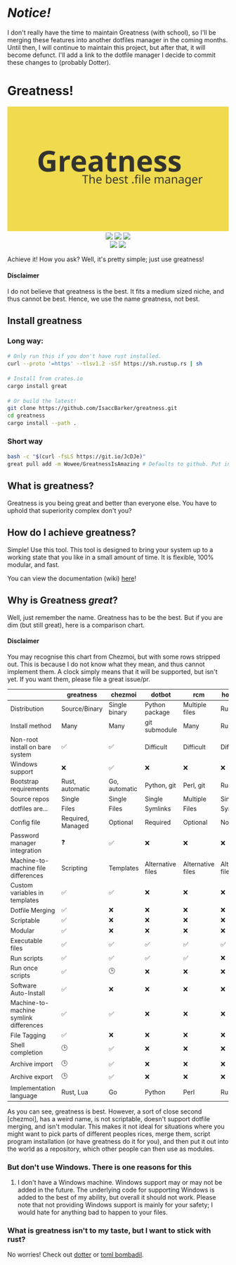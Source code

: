 # *Notice!*
I don't really have the time to maintain Greatness (with school), so I'll be merging these features into another dotfiles manager in the coming months. Until then, I will continue to maintain this project, but after that, it will become defunct. I'll add a link to the dotfile manager I decide to commit these changes to (probably Dotter).

# Greatness!
<p align="center">
  <a href="github.com/IsaccBarker/Greatness" target="blank"><img src="assets/greatness.png" alt="Greatness Logo" /></a>
  <img src="https://forthebadge.com/images/badges/powered-by-electricity.svg">
  <img src="https://forthebadge.com/images/badges/uses-git.svg">
  <img src="https://forthebadge.com/images/badges/does-not-contain-msg.svg">
  <br>
  <img src="https://img.shields.io/badge/PRs-welcome-brightgreen.svg?style=flat-square">
  <img src="https://img.shields.io/github/last-commit/IsaccBarker/Greatness?style=flat-square">
</p>
Achieve it! How you ask? Well, it's pretty simple; just use greatness!

#### Disclaimer
I do not believe that greatness is the best. It fits a medium sized niche, and thus cannot be best. Hence, we use the name greatness, not best.

## Install greatness
### Long way:
```bash
# Only run this if you don't have rust installed.
curl --proto '=https' --tlsv1.2 -sSf https://sh.rustup.rs | sh

# Install from crates.io
cargo install great

# Or build the latest!
git clone https://github.com/IsaccBarker/greatness.git
cd greatness
cargo install --path .
```
### Short way
```bash
bash -c "$(curl -fsLS https://git.io/JcDJe)"
great pull add -m Wowee/GreatnessIsAmazing # Defaults to github. Put in a full URL if you don't use GitHub!
```

## What is greatness?
Greatness is you being great and better than everyone else. You have to uphold that superiority complex don't you?

## How do I achieve greatness?
Simple! Use this tool. This tool is designed to bring your system up to a working state that you like in a small amount of time. It is flexible, 100% modular, and fast.

You can view the documentation (wiki) [here](https://github.com/IsaccBarker/Greatness/wiki/)!

## Why is Greatness *great*?
Well, just remember the name. Greatness has to be the best. But if you are dim (but still great), here is a comparison chart.
#### Disclaimer
You may recognise this chart from Chezmoi, but with some rows stripped out. This is because I do not know what they mean, and thus cannot implement them. A clock simply means that it will be supported, but isn't yet. If you want them, please file a great issue/pr.

|                                        | greatness         | chezmoi       | dotbot            | rcm               | homesick          | yadm                         | bare git   |
| -------------------------------------- | ----------------- | ------------- | ----------------- | ----------------- | ----------------- | -------------                | ---------- |
| Distribution                           | Source/Binary     | Single binary | Python package    | Multiple files    | Ruby gem          | Single script                | n/a        |
| Install method                         | Many              | Many          | git submodule     | Many              | Ruby gem          | Many                         | Manual     |
| Non-root install on bare system        | ✅                | ✅            | Difficult         | Difficult         | Difficult         | ✅                           | ✅         |
| Windows support                        | ❌                | ✅            | ❌                | ❌                | ❌                | ✅                           | ✅         |
| Bootstrap requirements                 | Rust, automatic   | Go, automatic | Python, git       | Perl, git         | Ruby, git         | git                          | git        |
| Source repos                           | Single            | Single        | Single            | Multiple          | Single            | Single                       | Single     |
| dotfiles are...                        | Files             | Files         | Symlinks          | Files             | Symlinks          | Files                        | Files      |
| Config file                            | Required, Managed | Optional      | Required          | Optional          | None              | Optional                     | Optional   |
| Password manager integration           | ❓                | ✅            | ❌                | ❌                | ❌                | ❌                           | ❌         |
| Machine-to-machine file differences    | Scripting         | Templates     | Alternative files | Alternative files | Alternative files | Alternative files, templates | Manual     |
| Custom variables in templates          | ✅                | ✅            | ❌                | ❌                | ❌                | ❌                           | ❌         |
| Dotfile Merging                        | ✅                | ❌            | ❌                | ❌                | ❌                | ❌                           | ❌         |
| Scriptable                             | ✅                | ❌            | ❌                | ❌                | ❌                | ❌                           | ❌         |
| Modular                                | ✅                | ❌            | ❌                | ❌                | ❌                | ❌                           | ❌         |
| Executable files                       | ✅                | ✅            | ✅                | ✅                | ✅                | ✅                           | ✅         |
| Run scripts                            | ✅                | ✅            | ✅                | ✅                | ❌                | ✅                           | ❌         |
| Run once scripts                       | ✅                | 🕒            | ❌                | ❌                | ❌                | ✅                           | ❌         |
| Software Auto-Install                  | ✅                | ❌            | ❌                | ❌                | ❌                | ❌                           | ❌         |
| Machine-to-machine symlink differences | ✅                | ✅            | ❌                | ❌                | ❌                | ✅                           | ❌         |
| File Tagging                           | ✅                | ❌            | ❌                | ❌                | ❌                | ❌                           | ❌         |
| Shell completion                       | 🕒                | ✅            | ❌                | ❌                | ❌                | ✅                           | ✅         |
| Archive import                         | 🕒                | ✅            | ❌                | ❌                | ❌                | ❌                           | ❌         |
| Archive export                         | 🕒                | ✅            | ❌                | ❌                | ❌                | ❌                           | ✅         |
| Implementation language                | Rust, Lua         | Go            | Python            | Perl              | Ruby              | Bash                         | C          |

As you can see, greatness is best. However, a sort of close second [chezmoi], has a weird name, is not scriptable, doesn't support dotfile merging, and isn't modular. This makes it not ideal for situations where you might want to pick parts of different peoples rices, merge them, script program installation (or have greatness do it for you), and then put it out into the world as a repository, which other people can then use as modules.

### But don't use Windows. There is one reasons for this
1. I don't have a Windows machine.
Windows support may or may not be added in the future. The underlying code for supporting Windows is added to the best of my ability, but overall it should not work. Please note that not providing Windows support is mainly for your safety; I would hate for anything bad to happen to your files.

### What is greatness isn't to my taste, but I want to stick with rust?
No worries! Check out [dotter](https://github.com/SuperCuber/dotter) or [toml bombadil](https://github.com/oknozor/toml-bombadil).
